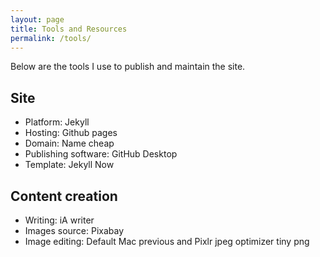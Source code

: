```yaml
---
layout: page
title: Tools and Resources
permalink: /tools/
---
```


Below are the tools I use to publish and maintain the site. 

## Site 

- Platform: Jekyll
- Hosting: Github pages
- Domain: Name cheap
- Publishing software: GitHub Desktop
- Template: Jekyll Now

## Content creation

- Writing: iA writer
- Images source: Pixabay
- Image editing: Default Mac previous and Pixlr
jpeg optimizer
tiny png



